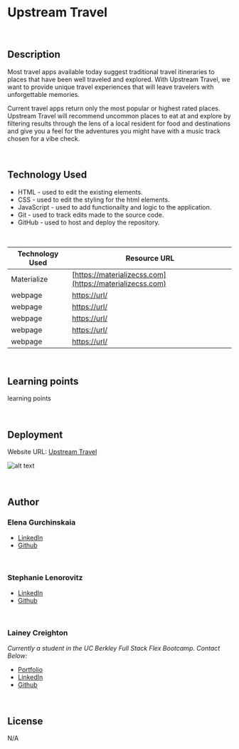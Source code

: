 # Upstream Travel

<br>

## Description

Most travel apps available today suggest traditional travel itineraries to places that have been well traveled and explored. With Upstream Travel, we want to provide unique travel experiences that will leave travelers with unforgettable memories.

Current travel apps return only the most popular or highest rated places. Upstream Travel will recommend uncommon places to eat at and explore by filtering results through the lens of a local resident for food and destinations and give you a feel for the adventures you might have with a music track chosen for a vibe check.

<br>

## Technology Used

- HTML - used to edit the existing elements.
- CSS - used to edit the styling for the html elements.
- JavaScript - used to add functionailty and logic to the application.
- Git - used to track edits made to the source code.
- GitHub - used to host and deploy the repository.

<br>

| Technology Used         | Resource URL           | 
| ------------- |-------------| 
| Materialize   | [https://materializecss.com](https://materializecss.com) | 
| webpage   | [https://url/](https://url/) |    
| webpage   | [https://url/](https://url/) |    
| webpage   | [https://url/](https://url/) | 
| webpage   | [https://url/](https://url/) | 
| webpage   | [https://url/](https://url/) | 

<br>

## Learning points

learning points

<br>

## Deployment

Website URL: [Upstream Travel](https://elenagurchinskaia.github.io/upstream-travel)

![alt text](./assets/images/)

<br>

## Author

### Elena Gurchinskaia

- [LinkedIn](https://www.linkedin.com/in/elena-gurchinskaia-4969ab104/)
- [Github](https://github.com/elenagurchinskaia/)

<br>

### Stephanie Lenorovitz

- [LinkedIn](https://www.linkedin.com/in/goodux/)
- [Github](https://github.com/GypsyBoho)

<br>

### Lainey Creighton

*Currently a student in the UC Berkley Full Stack Flex Bootcamp. Contact Below:* 

* [Portfolio](https://laineycreighton.github.io/portfolio/)
* [LinkedIn](https://www.linkedin.com/in/lainey-creighton/)
* [Github](https://github.com/laineycreighton)

<br>

## License

N/A
